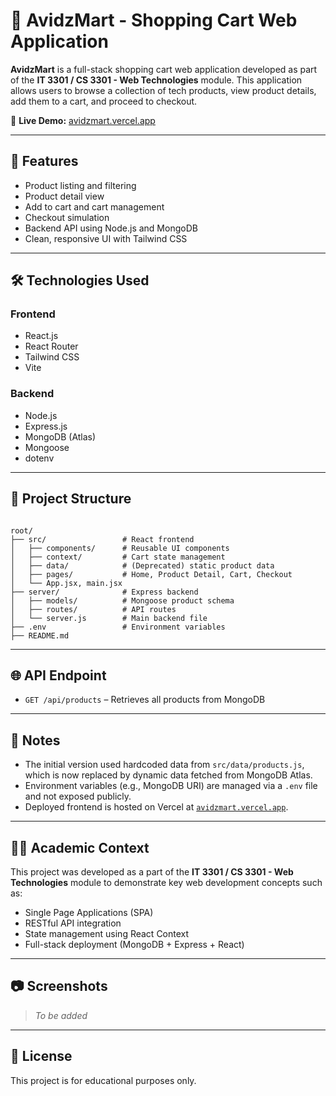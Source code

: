 # 🛒 AvidzMart - Shopping Cart Web Application

**AvidzMart** is a full-stack shopping cart web application developed as part of the **IT 3301 / CS 3301 - Web Technologies** module. This application allows users to browse a collection of tech products, view product details, add them to a cart, and proceed to checkout.

🔗 **Live Demo:** [avidzmart.vercel.app](https://avidzmart.vercel.app)

---

## 🚀 Features

- Product listing and filtering
- Product detail view
- Add to cart and cart management
- Checkout simulation
- Backend API using Node.js and MongoDB
- Clean, responsive UI with Tailwind CSS

---

## 🛠️ Technologies Used

### Frontend
- React.js
- React Router
- Tailwind CSS
- Vite

### Backend
- Node.js
- Express.js
- MongoDB (Atlas)
- Mongoose
- dotenv

---

## 📁 Project Structure

```

root/
├── src/                 # React frontend
│   ├── components/      # Reusable UI components
│   ├── context/         # Cart state management
│   ├── data/            # (Deprecated) static product data
│   ├── pages/           # Home, Product Detail, Cart, Checkout
│   └── App.jsx, main.jsx
├── server/              # Express backend
│   ├── models/          # Mongoose product schema
│   ├── routes/          # API routes
│   └── server.js        # Main backend file
├── .env                 # Environment variables
├── README.md

```

---

## 🌐 API Endpoint

- `GET /api/products` – Retrieves all products from MongoDB

---

## 📌 Notes

- The initial version used hardcoded data from `src/data/products.js`, which is now replaced by dynamic data fetched from MongoDB Atlas.
- Environment variables (e.g., MongoDB URI) are managed via a `.env` file and not exposed publicly.
- Deployed frontend is hosted on Vercel at [`avidzmart.vercel.app`](https://avidzmart.vercel.app).

---

## 🧑‍🎓 Academic Context

This project was developed as a part of the **IT 3301 / CS 3301 - Web Technologies** module to demonstrate key web development concepts such as:

- Single Page Applications (SPA)
- RESTful API integration
- State management using React Context
- Full-stack deployment (MongoDB + Express + React)

---

## 📷 Screenshots

> *To be added*

---

## 📜 License

This project is for educational purposes only.
```
